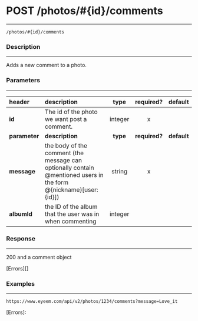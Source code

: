 # POST /photos/#{id}/comments   
***
`/photos/#{id}/comments`

### Description
***
Adds a new comment to a photo.

### Parameters
***

|header| description| type |required? |default|
|:---------|:--------------|:----------:|:------------:|:------------:|
|**id**|The id of the photo we want post a comment.|integer|x||
|**parameter**| **description**| **type** |**required?** |**default**|
|**message**| the body of the comment (the message can optionally contain @mentioned users in the form @{nickname}[user:{id}]) |string|x||
|**albumId**|the ID of the album that the user was in when commenting|integer|||

### Response
***


200 and a comment object


[Errors][]

### Examples
***

`https://www.eyeem.com/api/v2/photos/1234/comments?message=Love_it`







[Errors]: 